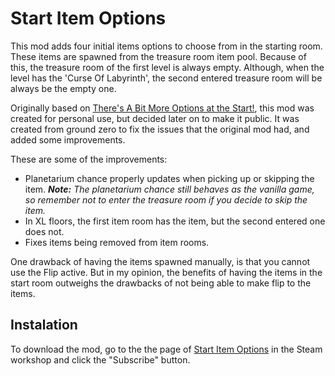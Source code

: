 # Start Item Options

This mod adds four initial items options to choose from in the starting room.
These items are spawned from the treasure room item pool.
Because of this, the treasure room of the first level is always empty.
Although, when the level has the 'Curse Of Labyrinth', the second entered treasure room will be always be the empty one.

Originally based on [There's A Bit More Options at the Start!](https://steamcommunity.com/sharedfiles/filedetails/?id=2444327747), this mod was created for personal use, but decided later on to make it public. It was created from ground zero to fix the issues that the original mod had, and added some improvements.

These are some of the improvements:

* Planetarium chance properly updates when picking up or skipping the item.
  _**Note:** The planetarium chance still behaves as the vanilla game, so remember not to enter the treasure room if you decide to skip the item._
* In XL floors, the first item room has the item, but the second entered one does not.
* Fixes items being removed from item rooms.

One drawback of having the items spawned manually, is that you cannot use the Flip active.
But in my opinion, the benefits of having the items in the start room outweighs the drawbacks of not being able to make flip to the items.

## Instalation

To download the mod, go to the the page of [Start Item Options](https://steamcommunity.com/sharedfiles/filedetails/?id=2817244186) in the Steam workshop and click the "Subscribe" button.

